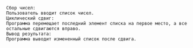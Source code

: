 	Сбор чисел:
	Пользователь вводит список чисел.
	Циклический сдвиг:
	Программа перемещает последний элемент списка на первое место, а все остальные сдвигаются вправо.
	Вывод результата:
	Программа выводит измененный список после сдвига.

